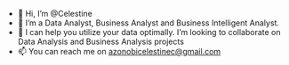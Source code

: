 
- 👋 Hi, I’m @Celestine
- 👀 I’m a Data Analyst, Business Analyst and Business Intelligent Analyst.
- 💞️ I can help you utilize your data optimally. I’m looking to collaborate on Data Analysis and Business Analysis projects
- 📫 You can reach me on azonobicelestinec@gmail.com

